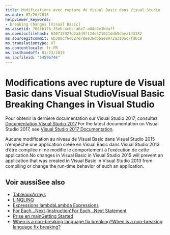 ```yaml
---
title: Modifications avec rupture de Visual Basic dans Visual Studio
ms.date: 07/20/2015
helpviewer_keywords:
- breaking changes [Visual Basic]
ms.assetid: 708fb176-35eb-4cbc-a6e7-a04c6e3bdaff
ms.openlocfilehash: 630715927d2a3d9f124d321021ddb9dbea143182
ms.sourcegitcommit: 6b308cf6d627d78ee36dbbae8972a310ac7fd6c8
ms.translationtype: HT
ms.contentlocale: fr-FR
ms.lasthandoff: 01/23/2019
ms.locfileid: "54596746"
---
```

# <a name="visual-basic-breaking-changes-in-visual-studio"></a><span data-ttu-id="e6d56-102">Modifications avec rupture de Visual Basic dans Visual Studio</span><span class="sxs-lookup"><span data-stu-id="e6d56-102">Visual Basic Breaking Changes in Visual Studio</span></span>
<span data-ttu-id="e6d56-103">Pour obtenir la dernière documentation sur Visual Studio 2017, consultez [Documentation Visual Studio 2017](https://docs.microsoft.com/visualstudio/).</span><span class="sxs-lookup"><span data-stu-id="e6d56-103">For the latest documentation on Visual Studio 2017, see [Visual Studio 2017 Documentation](https://docs.microsoft.com/visualstudio/).</span></span>

<span data-ttu-id="e6d56-104">Aucune modification au niveau de Visual Basic dans Visual Studio 2015 n’empêche une application créée en Visual Basic dans Visual Studio 2013 d’être compilée ni ne modifie le comportement à l’exécution de cette application.</span><span class="sxs-lookup"><span data-stu-id="e6d56-104">No changes in Visual Basic in Visual Studio 2015 will prevent an application that was created in Visual Basic in Visual Studio 2013 from compiling or change the run-time behavior of such an application.</span></span>  
  
## <a name="see-also"></a><span data-ttu-id="e6d56-105">Voir aussi</span><span class="sxs-lookup"><span data-stu-id="e6d56-105">See also</span></span>
- [<span data-ttu-id="e6d56-106">Tableaux</span><span class="sxs-lookup"><span data-stu-id="e6d56-106">Arrays</span></span>](../../visual-basic/programming-guide/language-features/arrays/index.md)
- [<span data-ttu-id="e6d56-107">LINQ</span><span class="sxs-lookup"><span data-stu-id="e6d56-107">LINQ</span></span>](../../visual-basic/programming-guide/language-features/linq/index.md)
- [<span data-ttu-id="e6d56-108">Expressions lambda</span><span class="sxs-lookup"><span data-stu-id="e6d56-108">Lambda Expressions</span></span>](../../visual-basic/programming-guide/language-features/procedures/lambda-expressions.md)
- [<span data-ttu-id="e6d56-109">For Each...Next (instruction)</span><span class="sxs-lookup"><span data-stu-id="e6d56-109">For Each...Next Statement</span></span>](../../visual-basic/language-reference/statements/for-each-next-statement.md)
- [<span data-ttu-id="e6d56-110">Prise en main</span><span class="sxs-lookup"><span data-stu-id="e6d56-110">Getting Started</span></span>](../../visual-basic/getting-started/index.md)
- [<span data-ttu-id="e6d56-111">When is a non-breaking language fix breaking?</span><span class="sxs-lookup"><span data-stu-id="e6d56-111">When is a non-breaking language fix breaking?</span></span>](https://blogs.msdn.microsoft.com/lucian/2012/07/19/when-is-a-non-breaking-language-fix-breaking)
